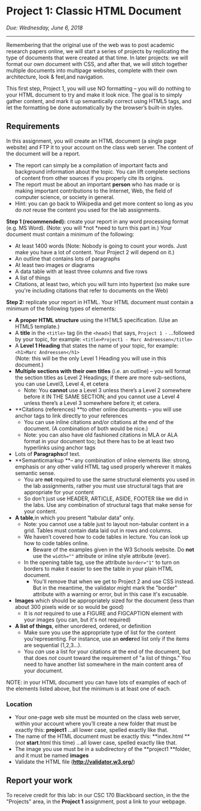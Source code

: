# Project 1: Classic HTML Document

*Due: Wednesday, June 6, 2018*

<hr>

Remembering that the original use of the web was to post academic research papers online, we will start a series of projects by replicating the type of documents that were created at that time.  In later projects: we will format our own document with CSS, and after that, we will stitch together multiple documents into multipage websites, complete with their own architecture, look & feel,and navigation.

This first step, Project 1, you will use NO formatting – you will do nothing to your HTML document to try and make it look nice.  The goal is to simply gather content, and mark it up semantically correct using HTML5 tags, and let the formatting be done automatically by the browser’s built-in styles.  

## Requirements

In this assignment, you will create an HTML document (a single page website) and FTP it to your account on the class web server.  The content of the document will be a report.  

- The report can simply be a compilation of important facts and background information about the topic. You can lift complete sections of content from other sources if you properly cite its origins. 
- The report must be about an important **person** who has made or is making important contributions to the Internet, Web, the field of computer science, or society in general.
- Hint: you can go back to Wikipedia and get more content so long as you do *not* reuse the content you used for the lab assignments. 

**Step 1 (recommended):** create your report in any word processing format (e.g. MS Word).  (Note: you will *not *need to turn this part in.)  Your document must contain a minimum of the following:

- At least 1400 words (Note: Nobody is going to count your words.  Just make you have a lot of content.  Your Project 2 will depend on it.)
- An outline that contains lots of paragraphs
- At least two images or diagrams
- A data table with at least three columns and five rows
- A list of things
- Citations, at least two, which you will turn into hypertext (so make sure you're including citations that refer to documents on the Web)

**Step 2:** replicate your report in HTML.  Your HTML document must contain a minimum of the following types of elements:

- **A proper HTML structure** using the HTML5 specification.  (Use an HTML5 template.)
- A **title** in the `<title>` tag (in the `<head>`) that says, `Project 1 -` ...followed by your topic, for example: `<title>Project1 - Marc Andreessen</title>`
- A **Level 1 Heading** that states the name of your topic, for example: `<h1>Marc Andreessen</h1>` <br>(Note: this will be the only Level 1 Heading you will use in this document.)
- **Multiple sections with their own titles** (i.e. an outline) – you will format the section titles as Level 2 Headings; if there are more sub-sections, you can use Level3, Level 4, et cetera
  - Note: You **cannot** use a Level 3 unless there’s a Level 2 somewhere before it IN THE SAME SECTION; and you cannot use a Level 4 unless there’s a Level 3 somewhere before it; et cetera.
- **Citations (references) **to other online documents – you will use anchor tags to link directly to your references
  - You can use inline citations and/or citations at the end of the document.  (A combination of both would be nice.)
  - Note: you can also have old fashioned citations in MLA or ALA format in your document too; but there has to be at least two hyperlinks using anchor tags
- Lots of **Paragraphs**of text.
- **Semanticmarkup **– any combination of inline elements like: strong, emphasis or any other valid HTML tag used properly wherever it makes semantic sense.  
  - You are **not** required to use the same structural elements you used in the lab assignments, rather you must use structural tags that are appropriate for your content
  - So don't just use HEADER, ARTICLE, ASIDE, FOOTER like we did in the labs.  Use any combination of structural tags that make sense for your content.
- **A table**,in which you present “tabular data” only.
  - Note: you cannot use a table just to layout non-tabular content in a grid. Tables must contain data laid out in rows and columns.
  - We haven’t covered how to code tables in lecture. You can look up how to code tables online.
    - Beware of the examples given in the W3 Schools website.  Do **not** use the `width=""` attribute or inline style attribute (ever).
  - In the opening table tag, use the attribute `border="1"` to turn on borders to make it easier to see the table in your plain HTML document.
    - You'll remove that when we get to Project 2 and use CSS instead. But in the meantime, the validator might mark the "border" attribute with a warning or error, but in this case it's excusable.  
- **Images** which should be appropriately sized for the document (less than about 300 pixels wide or so would be good)
  - It is *not* required to use a FIGURE and FIGCAPTION element with your images (you can, but it's not required)
- **A list of things**, either unordered, ordered, or definition
  - Make sure you use the appropriate type of list for the content you’representing.  For instance, use an **order**ed list only if the items are sequential (1,2,3…).
  - You *can* use a list for your citations at the end of the document, but that does *not* count toward the requirement of "a list of things."  You need to have another list somewhere in the main content area of your document.

NOTE: in your HTML document you can have lots of examples of each of the elements listed above, but the minimum is at least one of each.

### Location

- Your one-page web site must be mounted on the class web server, within your account where you’ll create a new folder that must be exactly this: **project1** …all lower case, spelled exactly like that.
- The name of the HTML document must be exactly this: **index.html **(*not* **start**.html this time) …all lower case, spelled exactly like that. 
- The image you use must be in a subdirectory of the **project1 **folder, and it must be named **images**
- Validate the HTML file (**http://validator.w3.org/**)

## Report your work

To receive credit for this lab: in our CSC 170 Blackboard section, in the the "Projects" area, in the **Project 1** assignment, post a link to your webpage.